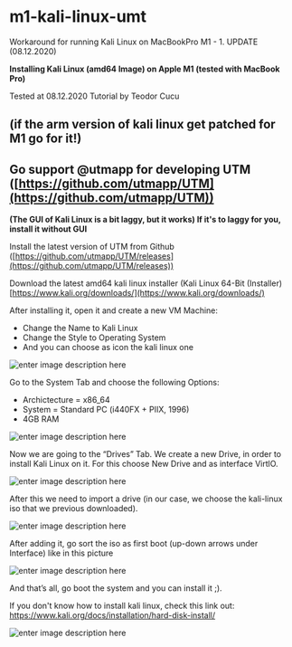 # m1-kali-linux-umt
Workaround for running Kali Linux on MacBookPro M1 - 1. UPDATE (08.12.2020)

**Installing Kali Linux (amd64 Image) on Apple M1 (tested with MacBook Pro)**

Tested at 08.12.2020 
Tutorial by Teodor Cucu
## (if the arm version of kali linux get patched for M1 go for it!)



## **Go support @utmapp for developing UTM ([https://github.com/utmapp/UTM](https://github.com/utmapp/UTM))**



**(The GUI of Kali Linux is a bit laggy, but it works) If it's to laggy for you, install it without GUI**


Install the latest version of UTM from Github ([https://github.com/utmapp/UTM/releases](https://github.com/utmapp/UTM/releases))

Download the latest amd64 kali linux installer (Kali Linux 64-Bit (Installer)
[https://www.kali.org/downloads/](https://www.kali.org/downloads/)

After installing it, open it and create a new VM Machine:
- Change the Name to Kali Linux
- Change the Style to Operating System
- And you can choose as icon the kali linux one

![enter image description here](https://i.ibb.co/gJ0FdMy/Bildschirmfoto-2020-12-08-um-17-21-56.png)

Go to the System Tab and choose the following Options:
- Archictecture = x86_64
- System = Standard PC (i440FX + PIIX, 1996)
- 4GB RAM

![enter image description here](https://i.ibb.co/yYtpyH4/Bildschirmfoto-2020-12-08-um-17-22-07.png)

Now we are going to the “Drives” Tab. We create a new Drive, in order to install Kali Linux on it. For this choose New Drive and as interface VirtlO.

![enter image description here](https://i.ibb.co/FWpCXDD/Bildschirmfoto-2020-12-08-um-17-22-45.png)

After this we need to import a drive (in our case, we choose the kali-linux iso that we previous downloaded).

![enter image description here](https://i.ibb.co/BVmNqZ5/Bildschirmfoto-2020-12-08-um-17-23-12.png)

After adding it, go sort the iso as first boot (up-down arrows under Interface) like in this picture

![enter image description here](https://i.ibb.co/FJ64HKW/Bildschirmfoto-2020-12-08-um-17-25-08.png)

And that’s all, go boot the system and you can install it ;).

If you don't know how to install kali linux, check this link out:
https://www.kali.org/docs/installation/hard-disk-install/


![enter image description here](https://i.ibb.co/PN77vJt/Bildschirmfoto-2020-12-08-um-00-16-00.png)
